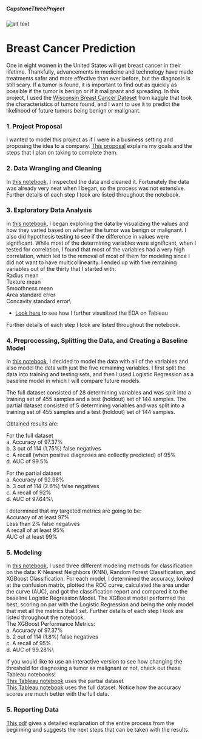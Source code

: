 ##### CapstoneThreeProject
![alt text](https://medcitynews.com/uploads/2020/07/GettyImages-1165309517-600x400.jpg)
# Breast Cancer Prediction

One in eight women in the United States will get breast cancer in their lifetime. Thankfully, advancements in medicine and technology have made treatments safer and more effective than ever before, but the diagnosis is still scary.  If a tumor is found, it is important to find out as quickly as possible if the tumor is benign or if it malignant and spreading.  In this project, I used the [Wisconsin Breast Cancer Dataset](https://www.kaggle.com/uciml/breast-cancer-wisconsin-data) from kaggle that took the characteristics of tumors found, and I want to use it to predict the likelihood of future tumors being benign or malignant.

### 1. Project Proposal

I wanted to model this project as if I were in a business setting and proposing the idea to a company.  [This proposal](https://github.com/dawgtree/CapstoneThreeProject/blob/main/Capstone%203%20Project%20Proposal.pdf) explains my goals and the steps that I plan on taking to complete them.

### 2. Data Wrangling and Cleaning

In [this notebook](https://github.com/dawgtree/CapstoneThreeProject/blob/main/Cancer%20Diagnosis%20Capstone%20Project%20Data%20Wrangling.ipynb), I inspected the data and cleaned it.  Fortunately the data was already very neat when I began, so the process was not extensive.  Further details of each step I took are listed throughout the notebook.

### 3. Exploratory Data Analysis

In [this notebook](https://github.com/dawgtree/CapstoneThreeProject/blob/main/Cancer%20Diagnosis%20Capstone%20Project%20EDA.ipynb), I began exploring the data by visualizing the values and how they varied based on whether the tumor was benign or malignant.  I also did hypothesis testing to see if the difference in values were significant.  While most of the determining variables were significant, when I tested for correlation, I found that most of the variables had a very high correlation, which led to the removal of most of them for modeling since I did not want to have multicollinearity.  I ended up with five remaining variables out of the thirty that I started with:\
Radius mean\
Texture mean\
Smoothness mean\
Area standard error\
Concavity standard error\

* [Look here](https://public.tableau.com/profile/jonathan.daughtry#!/vizhome/BreastCancerCapstoneProjectEDA/BreastCancerEDA) to see how I further visualized the EDA on Tableau

Further details of each step I took are listed throughout the notebook.

### 4. Preprocessing, Splitting the Data, and Creating a Baseline Model
In [this notebook](https://github.com/dawgtree/CapstoneThreeProject/blob/main/Cancer%20Diagnosis%20Capstone%20Project%20Baseline%20Model.ipynb), I decided to model the data with all of the variables and also model the data with just the five remaining variables.  I first split the data into training and testing sets, and then I used Logistic Regression as a baseline model in which I will compare future models. 

The full dataset consisted of 28 determining variables and was split into a training set of 455 samples and a test (holdout) set of 144 samples.
The partial dataset consisted of 5 determining variables and was split into a training set of 455 samples and a test (holdout) set of 144 samples.

Obtained results are:

For the full dataset\
a. Accuracy of 97.37%\
b. 3 out of 114 (1.75%) false negatives\
c. A recall (when positive diagnoses are collectly predicted) of 95%\
d. AUC of 99.5%

For the partial dataset\
a. Accuracy of 92.98%\
b. 3 out of 114 (2.6%) false negatives\
c. A recall of 92%\
d. AUC of 97.64%\

I determined that my targeted metrics are going to be:\
Accuracy of at least 97%\
Less than 2% false negatives\
A recall of at least 95%\
AUC of at least 99%

### 5. Modeling
In [this notebook](https://github.com/dawgtree/CapstoneThreeProject/blob/main/Cancer%20Diagnosis%20Capstone%20Project%20Modeling.ipynb), I used three different modeling methods for classification on the data: K-Nearest Neighbors (KNN), Random Forest Classification, and XGBoost Classification.  For each model, I determined the accuracy, looked at the confusion matrix, plotted the ROC curve, calculated the area under the curve (AUC), and got the classification report and compared it to the baseline Logistic Regression Model.  The XGBoost model performed the best, scoring on par with the Logistic Regression and being the only model that met all the metrics that I set. Further details of each step I took are listed throughout the notebook.\
The XGBoost Performance Metrics:\
a. Accuracy of 97.37%\
b. 2 out of 114 (1.8%) false negatives\
c. A recall of 95%\
d. AUC of 99.28%\

If you would like to use an interactive version to see how changing the threshold for diagnosing a tumor as malignant or not, check out these Tableau notebooks!\
[This Tableau notebook](https://public.tableau.com/profile/jonathan.daughtry#!/vizhome/BreastCancerModelingwithPartialData/Story1?publish=yes) uses the partial dataset\
[This Tableau notebook](https://public.tableau.com/profile/jonathan.daughtry#!/vizhome/BreastCancerModelingwithFullData/Story1?publish=yes) uses the full dataset.  Notice how the accuracy scores are much better with the full data.

### 5. Reporting Data
[This pdf](https://github.com/dawgtree/CapstoneThreeProject/blob/main/Capstone%20Three%20Final%20Report.pdf) gives a detailed explanation of the entire process from the beginning and suggests the next steps that can be taken with the results.
